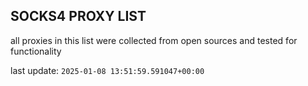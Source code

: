 ## SOCKS4 PROXY LIST

all proxies in this list were collected from open sources and tested for functionality

last update: `2025-01-08 13:51:59.591047+00:00`